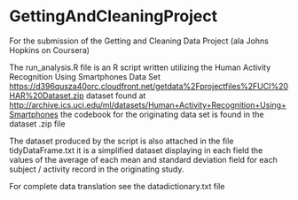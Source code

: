 # GettingAndCleaningProject
For the submission of the Getting and Cleaning Data Project (ala Johns Hopkins on Coursera)

The run_analysis.R file is an R script written utilizing the Human Activity Recognition Using Smartphones Data Set https://d396qusza40orc.cloudfront.net/getdata%2Fprojectfiles%2FUCI%20HAR%20Dataset.zip dataset found at http://archive.ics.uci.edu/ml/datasets/Human+Activity+Recognition+Using+Smartphones 
the codebook for the originating data set is found in the dataset .zip file

The dataset produced by the script is also attached in the file tidyDataFrame.txt it is a simplified dataset displaying in each field the values of the average of each mean and standard deviation field for each subject / activity record in the originating study. 

For complete data translation see the datadictionary.txt file
